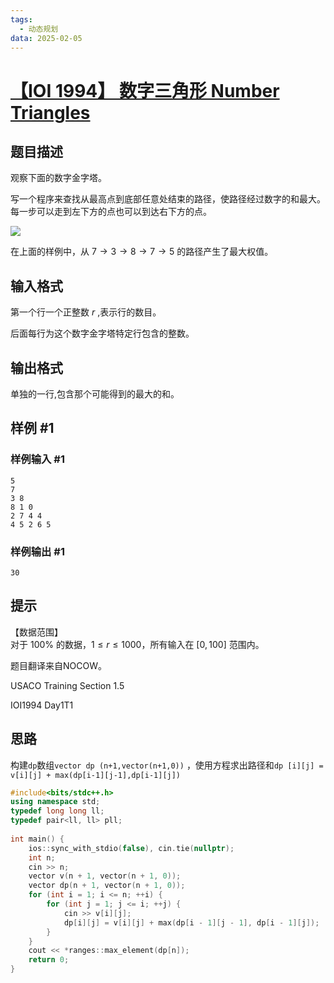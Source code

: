 ```yaml
---
tags:
  - 动态规划
data: 2025-02-05
---
```

# [【IOI 1994】 数字三角形 Number Triangles](https://www.luogu.com.cn/problem/P1216)

## 题目描述

观察下面的数字金字塔。


写一个程序来查找从最高点到底部任意处结束的路径，使路径经过数字的和最大。每一步可以走到左下方的点也可以到达右下方的点。

![](https://cdn.luogu.com.cn/upload/image_hosting/95pzs0ne.png)

在上面的样例中，从 $7 \to 3 \to 8 \to 7 \to 5$ 的路径产生了最大权值。

## 输入格式

第一个行一个正整数 $r$ ,表示行的数目。

后面每行为这个数字金字塔特定行包含的整数。

## 输出格式

单独的一行,包含那个可能得到的最大的和。

## 样例 #1

### 样例输入 #1

```
5
7
3 8
8 1 0
2 7 4 4
4 5 2 6 5
```

### 样例输出 #1

```
30
```

## 提示

【数据范围】  
对于 $100\%$ 的数据，$1\le r \le 1000$，所有输入在 $[0,100]$ 范围内。

题目翻译来自NOCOW。

USACO Training Section 1.5

IOI1994 Day1T1

## 思路

构建`dp`数组`vector dp (n+1,vector(n+1,0))` ，使用方程求出路径和`dp [i][j] = v[i][j] + max(dp[i-1][j-1],dp[i-1][j])`

```cpp
#include<bits/stdc++.h>  
using namespace std;  
typedef long long ll;  
typedef pair<ll, ll> pll;  
  
int main() {  
    ios::sync_with_stdio(false), cin.tie(nullptr);  
    int n;  
    cin >> n;  
    vector v(n + 1, vector(n + 1, 0));  
    vector dp(n + 1, vector(n + 1, 0));  
    for (int i = 1; i <= n; ++i) {  
        for (int j = 1; j <= i; ++j) {  
            cin >> v[i][j];  
            dp[i][j] = v[i][j] + max(dp[i - 1][j - 1], dp[i - 1][j]);  
        }  
    }  
    cout << *ranges::max_element(dp[n]);  
    return 0;  
}
```

